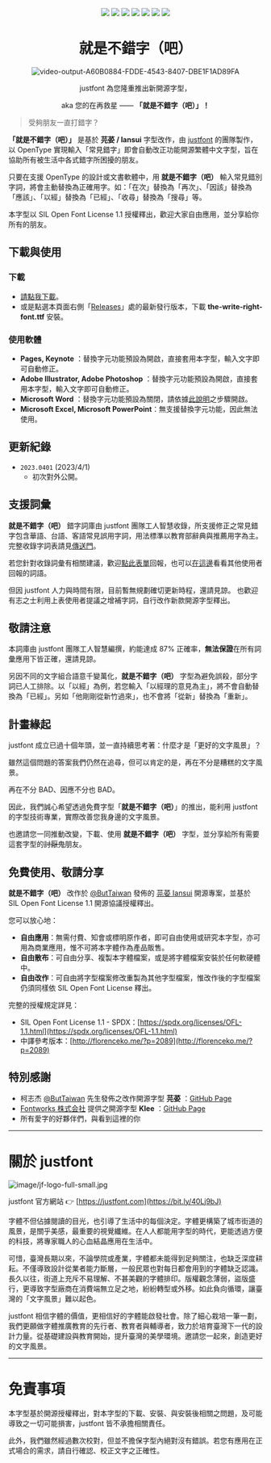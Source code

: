 <div align="center">

![](https://img.shields.io/github/v/release/justfont/The-Write-Right-Font?label=%E6%9C%80%E6%96%B0%E7%89%88%E6%9C%AC&style=flat-square) ![](https://img.shields.io/github/downloads/justfont/The-Write-Right-Font/total?label=總下載數&style=flat-square) ![](https://img.shields.io/github/release-date/justfont/The-Write-Right-Font?label=最後更新&style=flat-square&color=red) ![](https://img.shields.io/github/size/justfont/The-Write-Right-Font/the-write-right-font-2023.0401.ttf?label=檔案大小&style=flat-square&color=ff69b4) ![](https://img.shields.io/badge/授權方式-OFL%201.1-yellow?style=flat-square) ![](https://img.shields.io/github/forks/justfont/The-Write-Right-Font?style=flat-square&color=green) ![](https://img.shields.io/github/stars/justfont/The-Write-Right-Font?style=flat-square&color=yellowgreen)


# 就是不錯字（吧）




![video-output-A60B0884-FDDE-4543-8407-DBE1F1AD89FA](https://user-images.githubusercontent.com/129033985/229058895-6b4d0c07-fff8-4dde-a608-647275863ff7.gif)



justfont 為您隆重推出新開源字型，

aka 您的在再救星 —— **「就是不錯字（吧）」！**

</div>

> 受夠朋友一直打錯字？

**「就是不錯字（吧）」** 是基於 **芫荽 / Iansui** 字型改作，由 [justfont](https://justfont.com/) 的團隊製作，以 OpenType 實現輸入「常見錯字」即會自動改正功能開源繁體中文字型，旨在協助所有被生活中各式錯字所困擾的朋友。

只要在支援 OpenType 的設計或文書軟體中，用 **就是不錯字（吧）** 輸入常見錯別字詞，將會主動替換為正確用字。如：「在次」替換為「再次」、「因該」替換為「應該」、「以經」替換為「已經」、「收尋」替換為「搜尋」等。

本字型以 SIL Open Font License 1.1 授權釋出，歡迎大家自由應用，並分享給你所有的朋友。

## 下載與使用

### **下載**
 
- [請點我下載](https://github.com/justfont/The-Write-Right-Font/releases/download/2023.0401/the-write-right-font-2023.0401.ttf)。
- 或是點選本頁面右側「[Releases](https://github.com/justfont/The-Write-Right-Font/releases)」處的最新發行版本，下載 **the-write-right-font.ttf** 安裝。

### **使用軟體**

- **Pages, Keynote** ：替換字元功能預設為開啟，直接套用本字型，輸入文字即可自動修正。
- **Adobe Illustrator, Adobe Photoshop** ：替換字元功能預設為開啟，直接套用本字型，輸入文字即可自動修正。
- **Microsoft Word** ：替換字元功能預設為關閉，請依據[此說明](https://justfont.notion.site/4d415f1db6fc4a8f9ac27a16139986e9)之步驟開啟。
- **Microsoft Excel, Microsoft PowerPoint**：無支援替換字元功能，因此無法使用。

## 更新紀錄

- `2023.0401` (2023/4/1)
    - 初次對外公開。

## 支援詞彙

**就是不錯字（吧）** 錯字詞庫由 justfont 團隊工人智慧收錄，所支援修正之常見錯字包含華語、台語、客語常見誤用字詞，用法標準以教育部辭典與推薦用字為主。完整收錄字詞表請見[傳送門](https://docs.google.com/spreadsheets/d/1ihqTzoNSjh8rqhYGh-8K43cPNFJGxxh7SPEzUpZ3VT4/edit?resourcekey#gid=2031303555&range=A1)。

若您針對收錄詞彙有相關建議，歡迎[點此表單](https://forms.gle/ieyLP4Cng5uz2oHz6)回報，也可以[在這邊](https://reurl.cc/OV6W7v)看看其他使用者回報的詞語。

但因 justfont 人力與時間有限，目前暫無規劃確切更新時程，還請見諒。
也歡迎有志之士利用上表使用者提議之增補字詞，自行改作新款開源字型釋出。

## 敬請注意

本詞庫由 justfont 團隊工人智慧編撰，約能達成 87\% 正確率，**無法保證**在所有詞彙應用下皆正確，還請見諒。

另因不同的文字組合語意千變萬化，**就是不錯字（吧）** 字型為避免誤殺，部分字詞已人工排除。以「以經」為例，若您輸入「以經理的意見為主」，將不會自動替換為「已經」。另如「他剛剛從新竹過來」，也不會將「從新」替換為「重新」。

## 計畫緣起

justfont 成立已過十個年頭，並一直持續思考著：什麼才是「更好的文字風景」？

雖然這個問題的答案我們仍然在追尋，但可以肯定的是，再在不分是糟糕的文字風景。

再在不分 BAD、因應不分也 BAD。

因此，我們誠心希望透過免費字型「**就是不錯字（吧）**」的推出，能利用 justfont 的字型技術專業，實際改善您我身邊的文字風景。

也邀請您一同推動改變，下載、使用 **就是不錯字（吧）** 字型，並分享給所有需要這套字型的~~討厭鬼~~朋友。

## 免費使用、敬請分享

**就是不錯字（吧）** 改作於 [@ButTaiwan](https://github.com/ButTaiwan) 發佈的 [芫荽 Iansui](https://github.com/ButTaiwan/iansui) 開源專案，並基於 SIL Open Font License 1.1 開源協議授權釋出。

您可以放心地：

- **自由應用**：無需付費、知會或標明原作者，即可自由使用或研究本字型，亦可用為商業應用，惟不可將本字體作為產品販售。
- **自由散布**：可自由分享、複製本字體檔案，或是將字體檔案安裝於任何軟硬體中。
- **自由改作**：可自由將字型檔案修改重製為其他字型檔案，惟改作後的字型檔案仍須同樣依 SIL Open Font License 釋出。

完整的授權規定詳見：

- SIL Open Font License 1.1 - SPDX：[https://spdx.org/licenses/OFL-1.1.html](https://spdx.org/licenses/OFL-1.1.html)
- 中譯參考版本：[http://florenceko.me/?p=2089](http://florenceko.me/?p=2089)

## 特別感謝

- 柯志杰 [@ButTaiwan](https://github.com/ButTaiwan) 先生發佈之改作開源字型 **芫荽** ：[GitHub Page](https://github.com/ButTaiwan/iansui)
- [Fontworks 株式会社](http://fontworks.co.jp/) 提供之開源字型 **Klee** ：[GitHub Page](https://github.com/fontworks-fonts/)
- 所有愛字的好夥伴們，與看到這裡的你

---

# 關於 justfont

![image/jf-logo-full-small.jpg](image/jf-logo-full-small.jpg)

justfont 官方網站 👉  [https://justfont.com](https://bit.ly/40Lj9bJ)

字體不但佔據閱讀的目光，也引導了生活中的每個決定。字體更構築了城市街道的風景，是關乎美感，最重要的視覺纖維。在人人都能用字型的時代，更能透過方便的科技，將專家職人的心血結晶應用在生活中。

可惜，臺灣長期以來，不論學院或產業，字體都未能得到足夠關注，也缺乏深度耕耘。不僅導致設計從業者能力斷層，一般民眾也對每日都會用到的字體缺乏認識。長久以往，街道上充斥不易理解、不甚美觀的字體排印。版權觀念薄弱，盜版盛行，更導致字型廠商在消費端無立足之地，紛紛轉型或外移。如此負向循環，讓臺灣的「文字風景」難以起色。

justfont 相信字體的價值，更相信好的字體能啟發社會。除了細心栽培一筆一劃，我們更願做字體推廣教育的先行者、教育者與輔導者，致力於培育臺灣下一代的設計力量。從基礎建設與教育開始，提升臺灣的美學環境。邀請您一起來，創造更好的文字風景。


---

# 免責事項

本字型基於開源授權釋出，對本字型的下載、安裝、與安裝後相關之問題，及可能導致之一切可能損害，justfont 皆不承擔相關責任。

此外，我們雖然經過數次校對，但並不擔保字型內絕對沒有錯誤。若您有應用在正式場合的需求，請自行確認、校正文字之正確性。
